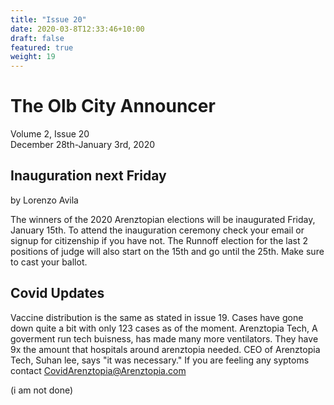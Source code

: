```yaml
---
title: "Issue 20"
date: 2020-03-8T12:33:46+10:00
draft: false
featured: true
weight: 19
---
```


# The Olb City Announcer
Volume 2, Issue 20    
December 28th-January 3rd, 2020

## Inauguration next Friday
by Lorenzo Avila

The winners of the 2020 Arenztopian elections will be inaugurated Friday, January 15th. To attend the inauguration ceremony check your email or signup for citizenship if you have not. The Runnoff election for the last 2 positions of judge will also start on the 15th and go until the 25th. Make sure to cast your ballot. 


## Covid Updates


Vaccine distribution is the same as stated in issue 19. Cases have gone down quite a bit with only 123 cases as of the moment. Arenztopia Tech, A goverment run tech buisness, has made many more ventilators. They have 9x the amount that hospitals around arenztopia needed. CEO of Arenztopia Tech, Suhan lee, says "it was necessary." If you are feeling any syptoms contact CovidArenztopia@Arenztopia.com




(i am not done)
